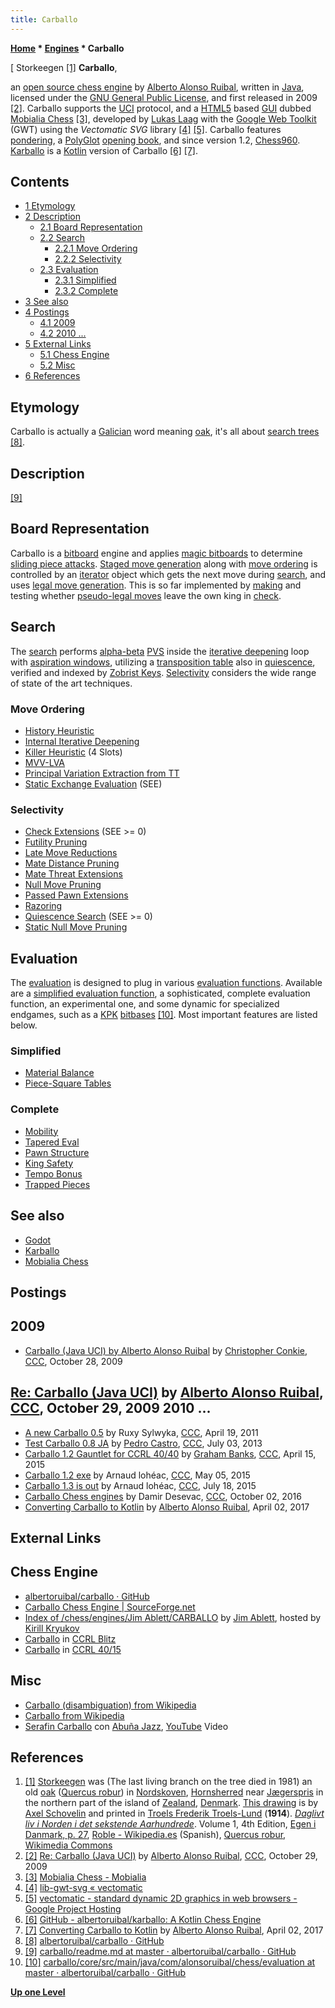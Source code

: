```yaml
---
title: Carballo
---
```

**[Home](Home "Home") * [Engines](Engines "Engines") * Carballo**

\[ Storkeegen <a id="cite-note-1" href="#cite-ref-1">[1]</a>
**Carballo**,

an [open source chess engine](Category:Open_Source "Category:Open Source") by [Alberto Alonso Ruibal](Alberto_Alonso_Ruibal "Alberto Alonso Ruibal"), written in [Java](Java "Java"),
licensed under the [GNU General Public License](Free_Software_Foundation#GPL "Free Software Foundation"), and first released in 2009 <a id="cite-note-2" href="#cite-ref-2">[2]</a>.
Carballo supports the [UCI](UCI "UCI") protocol, and a [HTML5](https://en.wikipedia.org/wiki/HTML5) based [GUI](GUI "GUI") dubbed [Mobialia Chess](index.php?title=Mobialia_Chess&action=edit&redlink=1 "Mobialia Chess (page does not exist)") <a id="cite-note-3" href="#cite-ref-3">[3]</a>, developed by [Lukas Laag](index.php?title=Lukas_Laag&action=edit&redlink=1 "Lukas Laag (page does not exist)") with the [Google Web Toolkit](https://en.wikipedia.org/wiki/Google_Web_Toolkit) (GWT) using the *Vectomatic SVG* library <a id="cite-note-4" href="#cite-ref-4">[4]</a> <a id="cite-note-5" href="#cite-ref-5">[5]</a>.
Carballo features [pondering](Pondering "Pondering"), a [PolyGlot](PolyGlot "PolyGlot") [opening book](Opening_Book "Opening Book"), and since version 1.2, [Chess960](Chess960 "Chess960"). [Karballo](index.php?title=Karballo&action=edit&redlink=1 "Karballo (page does not exist)") is a [Kotlin](<https://en.wikipedia.org/wiki/Kotlin_(programming_language)>) version of Carballo <a id="cite-note-6" href="#cite-ref-6">[6]</a> <a id="cite-note-7" href="#cite-ref-7">[7]</a>.

## Contents

- [1 Etymology](#etymology)
- [2 Description](#description)
  - [2.1 Board Representation](#board-representation)
  - [2.2 Search](#search)
    - [2.2.1 Move Ordering](#move-ordering)
    - [2.2.2 Selectivity](#selectivity)
  - [2.3 Evaluation](#evaluation)
    - [2.3.1 Simplified](#simplified)
    - [2.3.2 Complete](#complete)
- [3 See also](#see-also)
- [4 Postings](#postings)
  - [4.1 2009](#2009)
  - [4.2 2010 ...](#2010-...)
- [5 External Links](#external-links)
  - [5.1 Chess Engine](#chess-engine)
  - [5.2 Misc](#misc)
- [6 References](#references)

## Etymology

Carballo is actually a [Galician](https://en.wikipedia.org/wiki/Galician_language) word meaning [oak](https://en.wikipedia.org/wiki/Oak), it's all about [search trees](Search_Tree "Search Tree") <a id="cite-note-8" href="#cite-ref-8">[8]</a>.

## Description

<a id="cite-note-9" href="#cite-ref-9">[9]</a>

## Board Representation

Carballo is a [bitboard](Bitboards "Bitboards") engine and applies [magic bitboards](Magic_Bitboards "Magic Bitboards") to determine [sliding piece attacks](Sliding_Piece_Attacks "Sliding Piece Attacks").
[Staged move generation](Move_Generation#Staged "Move Generation") along with [move ordering](Move_Ordering "Move Ordering") is controlled by an [iterator](https://en.wikipedia.org/wiki/Iterator) object which gets the next move during [search](Search "Search"),
and uses [legal move generation](Move_Generation#Legal "Move Generation"). This is so far implemented by [making](Make_Move "Make Move") and testing whether [pseudo-legal moves](Pseudo-Legal_Move "Pseudo-Legal Move") leave the own king in [check](Check "Check").

## Search

The [search](Search "Search") performs [alpha-beta](Alpha-Beta "Alpha-Beta") [PVS](Principal_Variation_Search "Principal Variation Search") inside the [iterative deepening](Iterative_Deepening "Iterative Deepening") loop with [aspiration windows](Aspiration_Windows "Aspiration Windows"), utilizing a [transposition table](Transposition_Table "Transposition Table") also in [quiescence](Quiescence_Search "Quiescence Search"), verified and indexed by [Zobrist Keys](Zobrist_Hashing "Zobrist Hashing"). [Selectivity](Selectivity "Selectivity") considers the wide range of state of the art techniques.

### Move Ordering

- [History Heuristic](History_Heuristic "History Heuristic")
- [Internal Iterative Deepening](Internal_Iterative_Deepening "Internal Iterative Deepening")
- [Killer Heuristic](Killer_Heuristic "Killer Heuristic") (4 Slots)
- [MVV-LVA](MVV-LVA "MVV-LVA")
- [Principal Variation Extraction from TT](Principal_Variation "Principal Variation")
- [Static Exchange Evaluation](Static_Exchange_Evaluation "Static Exchange Evaluation") (SEE)

### Selectivity

- [Check Extensions](Check_Extensions "Check Extensions") (SEE >= 0)
- [Futility Pruning](Futility_Pruning "Futility Pruning")
- [Late Move Reductions](Late_Move_Reductions "Late Move Reductions")
- [Mate Distance Pruning](Mate_Distance_Pruning "Mate Distance Pruning")
- [Mate Threat Extensions](Mate_Threat_Extensions "Mate Threat Extensions")
- [Null Move Pruning](Null_Move_Pruning "Null Move Pruning")
- [Passed Pawn Extensions](Passed_Pawn_Extensions "Passed Pawn Extensions")
- [Razoring](Razoring "Razoring")
- [Quiescence Search](Quiescence_Search "Quiescence Search") (SEE >= 0)
- [Static Null Move Pruning](Reverse_Futility_Pruning "Reverse Futility Pruning")

## Evaluation

The [evaluation](Evaluation "Evaluation") is designed to plug in various [evaluation functions](Evaluation_Function "Evaluation Function"). Available are a [simplified evaluation function](Simplified_Evaluation_Function "Simplified Evaluation Function"), a sophisticated, complete evaluation function, an experimental one, and some dynamic for specialized endgames, such as a [KPK](KPK "KPK") [bitbases](Endgame_Bitbases "Endgame Bitbases") <a id="cite-note-10" href="#cite-ref-10">[10]</a>. Most important features are listed below.

### Simplified

- [Material Balance](Material#Balance "Material")
- [Piece-Square Tables](Piece-Square_Tables "Piece-Square Tables")

### Complete

- [Mobility](Mobility "Mobility")
- [Tapered Eval](Tapered_Eval "Tapered Eval")
- [Pawn Structure](Pawn_Structure "Pawn Structure")
- [King Safety](King_Safety "King Safety")
- [Tempo Bonus](Tempo "Tempo")
- [Trapped Pieces](Trapped_Pieces "Trapped Pieces")

## See also

- [Godot](Godot "Godot")
- [Karballo](index.php?title=Karballo&action=edit&redlink=1 "Karballo (page does not exist)")
- [Mobialia Chess](index.php?title=Mobialia_Chess&action=edit&redlink=1 "Mobialia Chess (page does not exist)")

## Postings

## 2009

- [Carballo (Java UCI) by Alberto Alonso Ruibal](http://www.talkchess.com/forum/viewtopic.php?t=30361) by [Christopher Conkie](index.php?title=Christopher_Conkie&action=edit&redlink=1 "Christopher Conkie (page does not exist)"), [CCC](CCC "CCC"), October 28, 2009

## [Re: Carballo (Java UCI)](http://www.talkchess.com/forum/viewtopic.php?t=30361&start=4) by [Alberto Alonso Ruibal](Alberto_Alonso_Ruibal "Alberto Alonso Ruibal"), [CCC](CCC "CCC"), October 29, 2009 2010 ...

- [A new Carballo 0.5](http://www.talkchess.com/forum/viewtopic.php?t=38788) by Ruxy Sylwyka, [CCC](CCC "CCC"), April 19, 2011
- [Test Carballo 0.8 JA](http://www.talkchess.com/forum/viewtopic.php?t=48528) by [Pedro Castro](Pedro_Castro "Pedro Castro"), [CCC](CCC "CCC"), July 03, 2013
- [Carballo 1.2 Gauntlet for CCRL 40/40](http://www.talkchess.com/forum/viewtopic.php?t=56014) by [Graham Banks](Graham_Banks "Graham Banks"), [CCC](CCC "CCC"), April 15, 2015
- [Carballo 1.2 exe](http://www.talkchess.com/forum/viewtopic.php?t=56244) by Arnaud lohéac, [CCC](CCC "CCC"), May 05, 2015
- [Carballo 1.3 is out](http://www.talkchess.com/forum/viewtopic.php?t=57007) by Arnaud lohéac, [CCC](CCC "CCC"), July 18, 2015
- [Carballo Chess engines](http://www.talkchess.com/forum/viewtopic.php?t=61579) by Damir Desevac, [CCC](CCC "CCC"), October 02, 2016
- [Converting Carballo to Kotlin](https://www.alonsoruibal.com/converting-carballo-kotlin/) by [Alberto Alonso Ruibal](Alberto_Alonso_Ruibal "Alberto Alonso Ruibal"), April 02, 2017

## External Links

## Chess Engine

- [albertoruibal/carballo · GitHub](https://github.com/albertoruibal/carballo)
- [Carballo Chess Engine | SourceForge.net](https://sourceforge.net/projects/carballo/)
- [Index of /chess/engines/Jim Ablett/CARBALLO](http://kirr.homeunix.org/chess/engines/Jim%20Ablett/CARBALLO/) by [Jim Ablett](Jim_Ablett "Jim Ablett"), hosted by [Kirill Kryukov](Kirill_Kryukov "Kirill Kryukov")
- [Carballo](http://www.computerchess.org.uk/ccrl/404/cgi/compare_engines.cgi?family=Carballo&print=Rating+list&print=Results+table&print=LOS+table&print=Ponder+hit+table&print=Eval+difference+table&print=Comopp+gamenum+table&print=Overlap+table&print=Score+with+common+opponents) in [CCRL Blitz](CCRL "CCRL")
- [Carballo](http://www.computerchess.org.uk/ccrl/4040/cgi/compare_engines.cgi?family=Carballo&print=Rating+list&print=Results+table&print=LOS+table&print=Ponder+hit+table&print=Eval+difference+table&print=Comopp+gamenum+table&print=Overlap+table&print=Score+with+common+opponents) in [CCRL 40/15](CCRL "CCRL")

## Misc

- [Carballo (disambiguation) from Wikipedia](https://en.wikipedia.org/wiki/Carballo_%28disambiguation%29)
- [Carballo from Wikipedia](https://en.wikipedia.org/wiki/Carballo)
- [Serafin Carballo](http://serafincarballo.com/) con [Abuña Jazz](http://serafincarballo.com/bio.html), [YouTube](https://en.wikipedia.org/wiki/YouTube) Video

## References

1. <a id="cite-ref-1" href="#cite-note-1">[1]</a> [Storkeegen](https://en.wikipedia.org/wiki/Storkeegen) was (The last living branch on the tree died in 1981) an old [oak](https://en.wikipedia.org/wiki/Oak) ([Quercus robur](https://en.wikipedia.org/wiki/Quercus_robur)) in [Nordskoven](http://horns-herred.dk/page70.html), [Hornsherred](https://en.wikipedia.org/wiki/Hornsherred) near [Jægerspris](https://en.wikipedia.org/wiki/J%C3%A6gerspris) in the northern part of the island of [Zealand](https://en.wikipedia.org/wiki/Zealand), [Denmark](https://en.wikipedia.org/wiki/Denmark). [This drawing](https://commons.wikimedia.org/wiki/File:Storkeegen.jpg) is by [Axel Schovelin](http://da.wikipedia.org/wiki/Axel_Schovelin) and printed in [Troels Frederik Troels-Lund](https://en.wikipedia.org/wiki/Troels_Frederik_Lund) (**1914**). *[Daglivt liv i Norden i det sekstende Aarhundrede](http://runeberg.org/dagligt/)*. Volume 1, 4th Edition, [Egen i Danmark, p. 27](http://runeberg.org/dagligt/1/0079.html), [Roble - Wikipedia.es](https://es.wikipedia.org/wiki/Roble) (Spanish), [Quercus robur](http://commons.wikimedia.org/wiki/Quercus_robur), [Wikimedia Commons](https://en.wikipedia.org/wiki/Wikimedia_Commons)
1. <a id="cite-ref-2" href="#cite-note-2">[2]</a> [Re: Carballo (Java UCI)](http://www.talkchess.com/forum/viewtopic.php?t=30361&start=4) by [Alberto Alonso Ruibal](Alberto_Alonso_Ruibal "Alberto Alonso Ruibal"), [CCC](CCC "CCC"), October 29, 2009
1. <a id="cite-ref-3" href="#cite-note-3">[3]</a> [Mobialia Chess - Mobialia](http://www.mobialia.com/apps/chess/)
1. <a id="cite-ref-4" href="#cite-note-4">[4]</a> [lib-gwt-svg « vectomatic](https://www.vectomatic.org/libs/lib-gwt-svg)
1. <a id="cite-ref-5" href="#cite-note-5">[5]</a> [vectomatic - standard dynamic 2D graphics in web browsers - Google Project Hosting](https://code.google.com/archive/p/vectomatic/)
1. <a id="cite-ref-6" href="#cite-note-6">[6]</a> [GitHub - albertoruibal/karballo: A Kotlin Chess Engine](https://github.com/albertoruibal/karballo)
1. <a id="cite-ref-7" href="#cite-note-7">[7]</a> [Converting Carballo to Kotlin](https://www.alonsoruibal.com/converting-carballo-kotlin/) by [Alberto Alonso Ruibal](Alberto_Alonso_Ruibal "Alberto Alonso Ruibal"), April 02, 2017
1. <a id="cite-ref-8" href="#cite-note-8">[8]</a> [albertoruibal/carballo · GitHub](https://github.com/albertoruibal/carballo)
1. <a id="cite-ref-9" href="#cite-note-9">[9]</a> [carballo/readme.md at master · albertoruibal/carballo · GitHub](https://github.com/albertoruibal/carballo/blob/master/readme.md)
1. <a id="cite-ref-10" href="#cite-note-10">[10]</a> [carballo/core/src/main/java/com/alonsoruibal/chess/evaluation at master · albertoruibal/carballo · GitHub](https://github.com/albertoruibal/carballo/tree/master/core/src/main/java/com/alonsoruibal/chess/evaluation)

**[Up one Level](Engines "Engines")**


